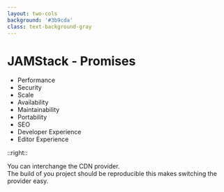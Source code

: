 ```yaml
---
layout: two-cols
background: '#3b9cda'
class: text-background-gray 
---
```


# **JAMStack - Promises**

- Performance
- Security
- Scale
- Availability
- Maintainability
- <span class="text-background-gray font-extrabold bg-background-ionos rounded p-2 -m-2">Portability</span>
- SEO
- Developer Experience
- Editor Experience

::right::

<div class="flex flex-col h-full justify-center">
  <div class="flex items-center m-4 p-4 rounded-lg bg-background-ionos leading-normal text-background-gray">
    You can interchange the CDN provider.
  </div>
  <div class="flex items-center m-4 p-4 rounded-lg bg-background-ionos leading-normal text-background-gray">
    The build of you project should be reproducible this makes switching the provider easy.
  </div>
</div>

<Footer
  title="Copyright © 1&1 IONOS SE 2021"
  :social="[
    { type: 'gh', username: 'ionos-deploy-now' }
  ]"
/>

<IonosLogo left="false" />
